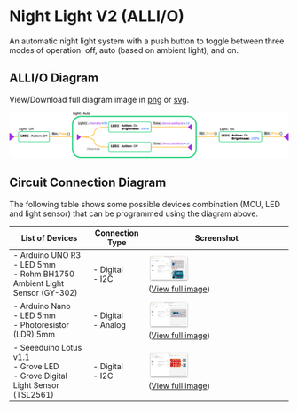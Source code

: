# Night Light V2 (ALLI/O)

An automatic night light system with a push button to toggle between three modes of operation: off, auto (based on ambient light), and on.

## ALLI/O Diagram

View/Download full diagram image in [png](diagram/night_light_v2.png) or [svg](diagram/night_light_v2.svg).

<img src="diagram/night_light_v2.png">

## Circuit Connection Diagram

The following table shows some possible devices combination (MCU, LED and light sensor) that can be programmed using the diagram above.

| List of Devices  | Connection Type | Screenshot |
| ---------------- | --------- |------------- |
| - Arduino UNO R3<br>- LED 5mm<br>- Rohm BH1750 Ambient Light Sensor (GY-302) | - Digital<br>- I2C | <img src="circuit/config1.png" width="30%"><br>([View full image](circuit/config1.png))  |
| - Arduino Nano<br>- LED 5mm<br>- Photoresistor (LDR) 5mm | - Digital<br>- Analog | <img src="circuit/config2.png" width="30%"><br>([View full image](circuit/config2.png))  |
| - Seeeduino Lotus v1.1<br>- Grove LED<br>- Grove Digital Light Sensor (TSL2561) | - Digital<br>- I2C | <img src="circuit/config3.png" width="30%"><br>([View full image](circuit/config3.png))  |